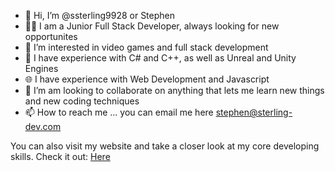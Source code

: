 - 👋 Hi, I’m @ssterling9928 or Stephen
- 👨‍💻 I am a Junior Full Stack Developer, always looking for new opportunites
- 👀 I’m interested in video games and full stack development
- 🌱 I have experience with C# and C++, as well as Unreal and Unity Engines
- 🌐 I have experience with Web Development and Javascript
- 💞️ I’m am looking to collaborate on anything that lets me learn new things and new coding techniques
- 📫 How to reach me ...  you can email me here stephen@sterling-dev.com

You can also visit my website and take a closer look at my core developing skills.
Check it out: [Here](https://sterling-dev.com/)

<!---
ssterling9928/ssterling9928 is a ✨ special ✨ repository because its `README.md` (this file) appears on your GitHub profile.
You can click the Preview link to take a look at your changes.
--->
